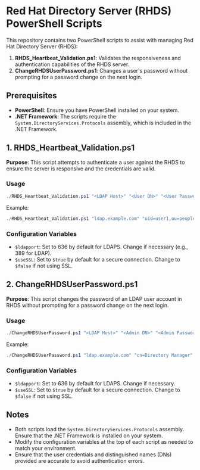 # Red Hat Directory Server (RHDS) PowerShell Scripts

This repository contains two PowerShell scripts to assist with managing Red Hat Directory Server (RHDS):

1. **RHDS_Heartbeat_Validation.ps1**: Validates the responsiveness and authentication capabilities of the RHDS server.
2. **ChangeRHDSUserPassword.ps1**: Changes a user's password without prompting for a password change on the next login.

## Prerequisites

- **PowerShell**: Ensure you have PowerShell installed on your system.
- **.NET Framework**: The scripts require the `System.DirectoryServices.Protocols` assembly, which is included in the .NET Framework.

## 1. RHDS_Heartbeat_Validation.ps1

**Purpose**: This script attempts to authenticate a user against the RHDS to ensure the server is responsive and the credentials are valid.

### Usage

```powershell
./RHDS_Heartbeat_Validation.ps1 "<LDAP Host>" "<User DN>" "<User Password>"
```

Example:

```powershell
./RHDS_Heartbeat_Validation.ps1 "ldap.example.com" "uid=user1,ou=people,dc=example,dc=com" "UserPassword123!"
```

### Configuration Variables

- `$ldapport`: Set to 636 by default for LDAPS. Change if necessary (e.g., 389 for LDAP).
- `$useSSL`: Set to `$true` by default for a secure connection. Change to `$false` if not using SSL.

## 2. ChangeRHDSUserPassword.ps1

**Purpose**: This script changes the password of an LDAP user account in RHDS without prompting for a password change on the next login.

### Usage

```powershell
./ChangeRHDSUserPassword.ps1 "<LDAP Host>" "<Admin DN>" "<Admin Password>" "<User DN>" "<New Password>"
```

Example:

```powershell
./ChangeRHDSUserPassword.ps1 "ldap.example.com" "cn=Directory Manager" "admin123" "uid=user1,ou=people,dc=example,dc=com" "NewPassword123!"
```

### Configuration Variables

- `$ldapport`: Set to 636 by default for LDAPS. Change if necessary.
- `$useSSL`: Set to `$true` by default for a secure connection. Change to `$false` if not using SSL.

## Notes

- Both scripts load the `System.DirectoryServices.Protocols` assembly. Ensure that the .NET Framework is installed on your system.
- Modify the configuration variables at the top of each script as needed to match your environment.
- Ensure that the user credentials and distinguished names (DNs) provided are accurate to avoid authentication errors.